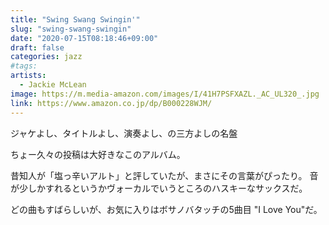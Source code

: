 ```yaml
---
title: "Swing Swang Swingin'"
slug: "swing-swang-swingin"
date: "2020-07-15T08:18:46+09:00"
draft: false
categories: jazz
#tags:
artists:
  - Jackie McLean
image: https://m.media-amazon.com/images/I/41H7PSFXAZL._AC_UL320_.jpg
link: https://www.amazon.co.jp/dp/B000228WJM/
---
```

ジャケよし、タイトルよし、演奏よし、の三方よしの名盤
<!--more-->
ちょー久々の投稿は大好きなこのアルバム。

昔知人が「塩っ辛いアルト」と評していたが、まさにその言葉がぴったり。
音が少しかすれるというかヴォーカルでいうところのハスキーなサックスだ。

どの曲もすばらしいが、お気に入りはボサノバタッチの5曲目 "I Love You"だ。
